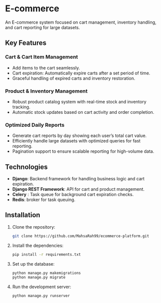 # E-commerce
An E-commerce system focused on cart management, inventory handling, and cart reporting for large datasets.

## Key Features

### Cart & Cart Item Management
- Add items to the cart seamlessly.
- Cart expiration: Automatically expire carts after a set period of time.
- Graceful handling of expired carts and inventory restoration.

### Product & Inventory Management
- Robust product catalog system with real-time stock and inventory tracking.
- Automatic stock updates based on cart activity and order completion.

### Optimized Daily Reports
- Generate cart reports by day showing each user’s total cart value.
- Efficiently handle large datasets with optimized queries for fast reporting.
- Pagination support to ensure scalable reporting for high-volume data.

## Technologies
- **Django**: Backend framework for handling business logic and cart expiration.
- **Django REST Framework**: API for cart and product management.
- **Celery** : Task queue for background cart expiration checks.
- **Redis**: broker for task queuing.

## Installation

1. Clone the repository:
    ```bash
    git clone https://github.com/MahsaRah99/ecommerce-platform.git
    ```

2. Install the dependencies:
    ```bash
    pip install -r requirements.txt
    ```

3. Set up the database:
    ```bash
    python manage.py makemigrations
    python manage.py migrate
    ```

4. Run the development server:
    ```bash
    python manage.py runserver
    ```


